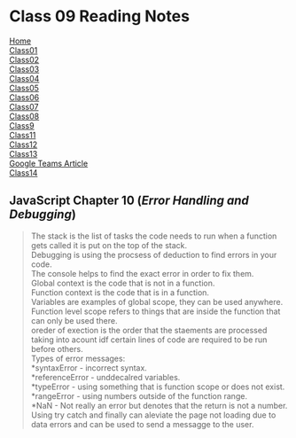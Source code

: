 # **Class 09 Reading Notes**

[Home](README.md)  
[Class01](Class01.md)  
[Class02](Class02.md)  
[Class03](Class03.md)  
[Class04](Class04.md)  
[Class05](Class05.md)  
[Class06](Class06.md)  
[Class07](Class07.md)  
[Class08](Class08.md)  
[Class9](class9.md)  
[Class11](Class11.md)  
[Class12](Class12.md)  
[Class13](Class13.md)  
[Google Teams Article](googleteams.md)  
[Class14](Class14.md)  

## JavaScript Chapter 10 (*Error Handling and Debugging*)

>The stack is the list of tasks the code needs to run when a function gets called it is put on the top of the stack.  
> Debugging is using the procsess of deduction to find errors in your code.  
> The console helps to find the exact error in order to fix them.  
> Global context is the code that is not in a function.  
> Function context is  the code that is in a function.  
> Variables are examples of global scope, they can be used anywhere.  
> Function level scope refers to things that are inside the function that can only be used there.  
> oreder of exection is the order that the staements are processed taking into acount idf certain lines of code are required to be run before others.  
> Types of error messages:  
    *syntaxError - incorrect syntax.  
    *referenceError - unddecalred variables.  
    *typeError - using something that is function scope or does not exist.
    *rangeError - using numbers outside of the function range.  
    *NaN - Not really an error but denotes that the return is not a number.  
> Using try catch and finally can aleviate the page not loading due to data errors and can be used to send a messagge to the user.  
